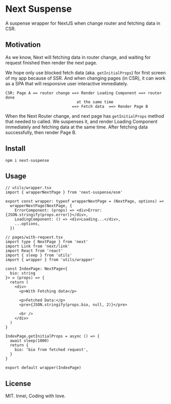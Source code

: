 # Next Suspense

A suspense wrapper for NextJS when change router and fetching data in CSR.

## Motivation

As we know, Next will fetching data in router change, and waiting for request finished then render the next page.

We hope only use blocked fetch data (aka. `getInitialProps`) for first screen of my app because of SSR. And when changing pages (in CSR), it can work as a SPA that will responsive user interactive immediately.

```
CSR: Page A == router change ==> Render Loading Component ==> router done
                               at the same time
                             ==> Fetch data  ==> Render Page B
```

When the Next Router change, and next page has `getInitialProps` method that needed to called. We suspenses it, and render Loading Component immediately and fetching data at the same time. After fetching data successfully, then render Page B.

## Install

```
npm i next-suspense
```

## Usage

```tsx
// utils/wrapper.tsx
import { wrapperNextPage } from 'next-suspense/esm'

export const wrapper: typeof wrapperNextPage = (NextPage, options) =>
  wrapperNextPage(NextPage, {
    ErrorComponent: (props) => <div>Error: {JSON.stringify(props.error)}</div>,
    LoadingComponent: () => <div>Loading...</div>,
    ...options,
  })

// pages/with-request.tsx
import type { NextPage } from 'next'
import Link from 'next/link'
import React from 'react'
import { sleep } from 'utils'
import { wrapper } from 'utils/wrapper'

const IndexPage: NextPage<{
  bio: string
}> = (props) => {
  return (
    <div>
      <p>With Fetching data</p>

      <p>Fetched Data:</p>
      <pre>{JSON.stringify(props.bio, null, 2)}</pre>

      <br />
    </div>
  )
}

IndexPage.getInitialProps = async () => {
  await sleep(1000)
  return {
    bio: 'bio from fetched request',
  }
}

export default wrapper(IndexPage)

```

## License

MIT. Innei, Coding with love.
